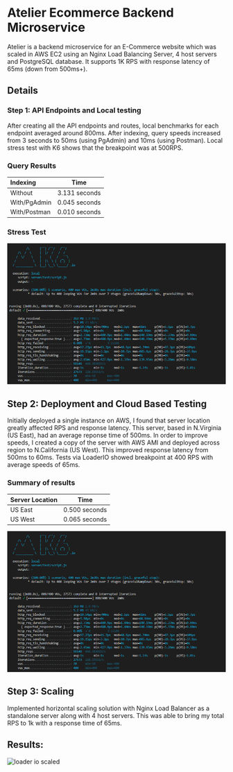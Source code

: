 # Atelier Ecommerce Backend Microservice

Atelier is a backend microservice for an E-Commerce website which was scaled in AWS EC2 using an Nginx Load Balancing Server, 4 host servers and PostgreSQL database. It supports 1K RPS with response latency of 65ms (down from 500ms+).

## Details

### Step 1: API Endpoints and Local testing
After creating all the API endpoints and routes, local benchmarks for each endpoint averaged around 800ms. After indexing, query speeds increased from 3 seconds to 50ms (using PgAdmin) and 10ms (using Postman). Local stress test with K6 shows that the breakpoint was at 500RPS.

### Query Results

| Indexing | Time          |
| :---     | :----:        |
| Without  | 3.131 seconds |
| With/PgAdmin     | 0.045 seconds |
| With/Postman     | 0.010 seconds |

### Stress Test
![loader_io](images/Local_Stress.png)

## Step 2: Deployment and Cloud Based Testing

Initially deployed a single instance on AWS, I found that server location greatly affected RPS and response latency. This server, based in N.Virginia (US East), had an average reponse time of 500ms. In order to improve speeds, I created a copy of the server with AWS AMI and deployed across region to N.California (US West). This improved response latency from 500ms to 60ms. Tests via LoaderIO showed breakpoint at 400 RPS with average speeds of 65ms.

### Summary of results

| Server Location | Time          |
| :---     | :----:        |
| US East     | 0.500 seconds |
| US West     | 0.065 seconds |


![loader_io](images/Local_Stress.png)

## Step 3: Scaling

Implemented horizontal scaling solution with Nginx Load Balancer as a standalone server along with 4 host servers. This was able to bring my total RPS to 1k with a response time of 65ms. 

## Results:
![loader io scaled](images/K6_Pool.png)
